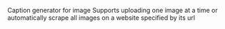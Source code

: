 Caption generator for image
Supports uploading one image at a time or automatically scrape all images on a website specified by its url

